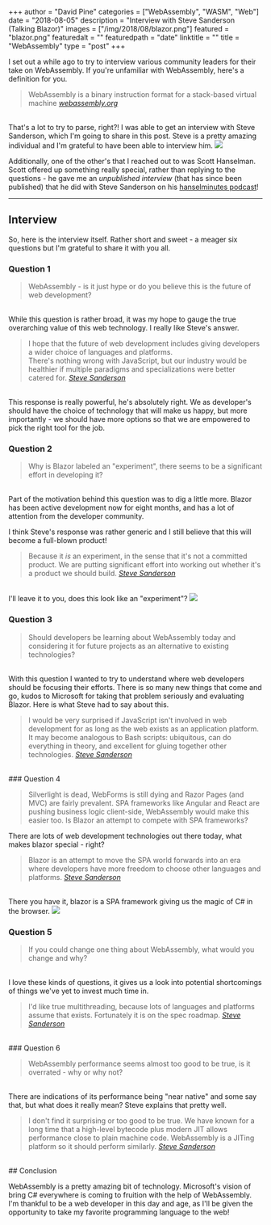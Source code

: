+++
author = "David Pine"
categories = ["WebAssembly", "WASM", "Web"]
date = "2018-08-05"
description = "Interview with Steve Sanderson (Talking Blazor)"
images = ["/img/2018/08/blazor.png"]
featured = "blazor.png"
featuredalt = ""
featuredpath = "date"
linktitle = ""
title = "WebAssembly"
type = "post"
+++

I set out a while ago to try to interview various community leaders for their take on WebAssembly. If you're unfamiliar with WebAssembly, here's a definition for you.

> <p/> WebAssembly is a binary instruction format for a stack-based virtual machine
> <cite><a href="https://webassembly.org/" target="_blank">webassembly.org</a></cite>

<br/>
That's a lot to try to parse, right?! I was able to get an interview with Steve Sanderson, which I'm going to share in this post. Steve is a pretty amazing individual and I'm grateful to have been able to interview him.

<a href="https://twitter.com/stevensanderson" target="_blank">
    <img class="headshot" src="/img/2018/08/steve.jpg" />
</a>

Additionally, one of the other's that I reached out to was Scott Hanselman. Scott offered up something really special, rather than replying to the questions - he gave me an _unpublished interview_ (that has since been published) that he did with Steve Sanderson on his <a href="https://hanselminutes.com/642/blazor-brings-net-to-web-assembly-with-steve-sanderson" target="_blank">hanselminutes podcast</a>!

<hr />

## Interview

So, here is the interview itself. Rather short and sweet - a meager six questions but I'm grateful to share it with you all.

### Question 1

> WebAssembly - is it just hype or do you believe this is the future of web development?

<br/>
While this question is rather broad, it was my hope to gauge the true overarching value of this web technology. I really like Steve's answer.

> I hope that the future of web development includes giving developers a wider choice of languages and platforms.<br/>There's nothing wrong with JavaScript, but our industry would be healthier if multiple paradigms and specializations were better catered for.
> <cite><a href="https://twitter.com/stevensanderson" target="_blank">Steve Sanderson</a></cite>

<br/>
This response is really powerful, he's absolutely right. We as developer's should have the choice of technology that will make us happy, but more importantly - we should have more options so that we are empowered to pick the right tool for the job.

### Question 2

> Why is Blazor labeled an "experiment", there seems to be a significant effort in developing it?

<br/>
Part of the motivation behind this question was to dig a little more. Blazor has been active development now for eight months, and has a lot of attention from the developer community.

I think Steve's response was rather generic and I still believe that this will become a full-blown product!

> Because it _is_ an experiment, in the sense that it's not a committed product. We are putting significant effort into working out whether it's a product we should build.
> <cite><a href="https://twitter.com/stevensanderson" target="_blank">Steve Sanderson</a></cite>

<br/>
I'll leave it to you, does this look like an "experiment"?

<a href="https://github.com/aspnet/Blazor" target="_blank">
    <img src="/img/2018/08/blazor-github.png" />
</a>

### Question 3

> Should developers be learning about WebAssembly today and considering it for future projects as an alternative to existing technologies?

<br/>
With this question I wanted to try to understand where web developers should be focusing their efforts. There is so many new things that come and go, kudos to Microsoft for taking that problem seriously and evaluating Blazor. Here is what Steve had to say about this.

> I would be very surprised if JavaScript isn't involved in web development for as long as the web exists as an application platform. It may become analogous to Bash scripts: ubiquitous, can do everything in theory, and excellent for gluing together other technologies.
> <cite><a href="https://twitter.com/stevensanderson" target="_blank">Steve Sanderson</a></cite>

<br/>
### Question 4

> Silverlight is dead, WebForms is still dying and Razor Pages (and MVC) are fairly prevalent. SPA frameworks like Angular and React are pushing business logic client-side, WebAssembly would make this easier too. Is Blazor an attempt to compete with SPA frameworks?

There are lots of web development technologies out there today, what makes blazor special - right?

> Blazor is an attempt to move the SPA world forwards into an era where developers have more freedom to choose other languages and platforms.
> <cite><a href="https://twitter.com/stevensanderson" target="_blank">Steve Sanderson</a></cite>

<br/>
There you have it, blazor is a SPA framework giving us the magic of C# in the browser.

<img src="/img/2018/08/magic.png" />

### Question 5

> If you could change one thing about WebAssembly, what would you change and why?

<br/>
I love these kinds of questions, it gives us a look into potential shortcomings of things we've yet to invest much time in.

> I'd like true multithreading, because lots of languages and platforms assume that exists. Fortunately it is on the spec roadmap.
> <cite><a href="https://twitter.com/stevensanderson" target="_blank">Steve Sanderson</a></cite>

<br/>
### Question 6

> WebAssembly performance seems almost too good to be true, is it overrated - why or why not?

<br/>
There are indications of its performance being "near native" and some say that, but what does it really mean? Steve explains that pretty well.

> I don't find it surprising or too good to be true. We have known for a long time that a high-level bytecode plus modern JIT allows performance close to plain machine code. WebAssembly is a JITing platform so it should perform similarly.
> <cite><a href="https://twitter.com/stevensanderson" target="_blank">Steve Sanderson</a></cite>

<br/>
## Conclusion

WebAssembly is a pretty amazing bit of technology. Microsoft's vision of bring C# everywhere is coming to fruition with the help of WebAssembly. I'm thankful to be a web developer in this day and age, as I'll be given the opportunity to take my favorite programming language to the web!